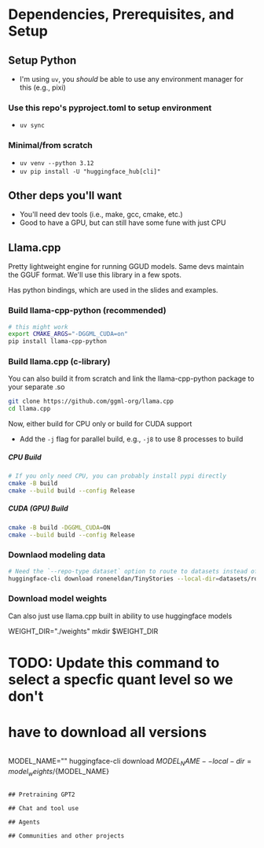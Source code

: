 # Dependencies, Prerequisites, and Setup
## Setup Python
- I'm using `uv`, you _should_ be able to use any environment manager for this (e.g., pixi)

### Use this repo's pyproject.toml to setup environment
- `uv sync`


### Minimal/from scratch
- `uv venv --python 3.12`
- `uv pip install -U "huggingface_hub[cli]"`

## Other deps you'll want
- You'll need dev tools (i.e., make, gcc, cmake, etc.)
- Good to have a GPU, but can still have some fune with just CPU

## Llama.cpp
Pretty lightweight engine for running GGUD models. 
Same devs maintain the GGUF format.
We'll use this library in a few spots. 

Has python bindings, which are used in the slides and examples.

### Build llama-cpp-python (recommended)

```bash
# this might work
export CMAKE_ARGS="-DGGML_CUDA=on" 
pip install llama-cpp-python
```

### Build llama.cpp (c-library)
You can also build it from scratch and link the llama-cpp-python package to your separate .so

```bash
git clone https://github.com/ggml-org/llama.cpp
cd llama.cpp
```

Now, either build for CPU only or build for CUDA support
- Add the `-j` flag for parallel build, e.g., `-j8` to use 8 processes to build

##### CPU Build

```bash
# If you only need CPU, you can probably install pypi directly
cmake -B build
cmake --build build --config Release
```

##### CUDA (GPU) Build

```bash
cmake -B build -DGGML_CUDA=ON
cmake --build build --config Release
```

### Downlaod modeling data

```bash
# Need the `--repo-type dataset` option to route to datasets instead of models
huggingface-cli download roneneldan/TinyStories --local-dir=datasets/roneneldan/TinyStories/ --repo-type dataset
```


### Download model weights
Can also just use llama.cpp built in ability to use huggingface models

WEIGHT_DIR="./weights"
mkdir $WEIGHT_DIR

# TODO: Update this command to select a specfic quant level so we don't 
#       have to download all versions
```bash
```
MODEL_NAME="" huggingface-cli download ${MODEL_NAME} --local-dir=model_weights/${MODEL_NAME}
```

## Pretraining GPT2

## Chat and tool use

## Agents

## Communities and other projects

